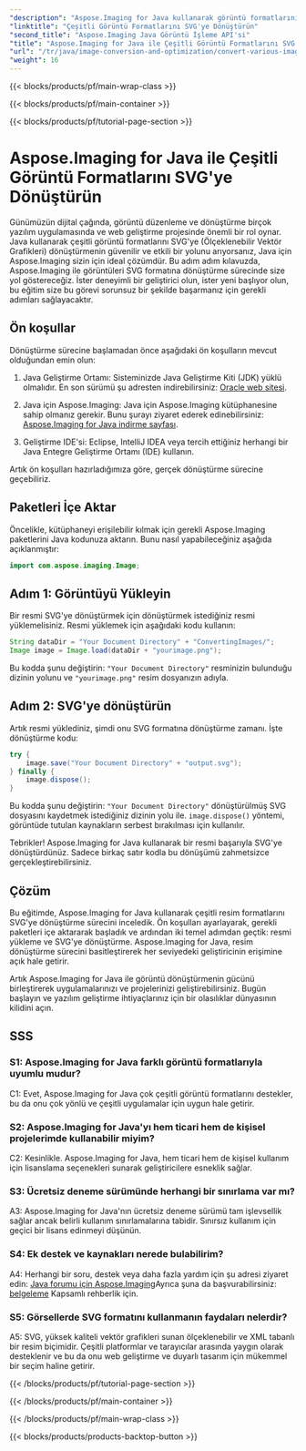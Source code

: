 ```yaml
---
"description": "Aspose.Imaging for Java kullanarak görüntü formatlarını SVG'ye nasıl dönüştüreceğinizi öğrenin. Geliştiriciler için adım adım bir kılavuz."
"linktitle": "Çeşitli Görüntü Formatlarını SVG'ye Dönüştürün"
"second_title": "Aspose.Imaging Java Görüntü İşleme API'si"
"title": "Aspose.Imaging for Java ile Çeşitli Görüntü Formatlarını SVG'ye Dönüştürün"
"url": "/tr/java/image-conversion-and-optimization/convert-various-image-formats-to-svg/"
"weight": 16
---
```


{{< blocks/products/pf/main-wrap-class >}}

{{< blocks/products/pf/main-container >}}

{{< blocks/products/pf/tutorial-page-section >}}

# Aspose.Imaging for Java ile Çeşitli Görüntü Formatlarını SVG'ye Dönüştürün

Günümüzün dijital çağında, görüntü düzenleme ve dönüştürme birçok yazılım uygulamasında ve web geliştirme projesinde önemli bir rol oynar. Java kullanarak çeşitli görüntü formatlarını SVG'ye (Ölçeklenebilir Vektör Grafikleri) dönüştürmenin güvenilir ve etkili bir yolunu arıyorsanız, Java için Aspose.Imaging sizin için ideal çözümdür. Bu adım adım kılavuzda, Aspose.Imaging ile görüntüleri SVG formatına dönüştürme sürecinde size yol göstereceğiz. İster deneyimli bir geliştirici olun, ister yeni başlıyor olun, bu eğitim size bu görevi sorunsuz bir şekilde başarmanız için gerekli adımları sağlayacaktır.

## Ön koşullar

Dönüştürme sürecine başlamadan önce aşağıdaki ön koşulların mevcut olduğundan emin olun:

1. Java Geliştirme Ortamı: Sisteminizde Java Geliştirme Kiti (JDK) yüklü olmalıdır. En son sürümü şu adresten indirebilirsiniz: [Oracle web sitesi](https://www.oracle.com/java/technologies/javase-downloads).

2. Java için Aspose.Imaging: Java için Aspose.Imaging kütüphanesine sahip olmanız gerekir. Bunu şurayı ziyaret ederek edinebilirsiniz: [Aspose.Imaging for Java indirme sayfası](https://releases.aspose.com/imaging/java/).

3. Geliştirme IDE'si: Eclipse, IntelliJ IDEA veya tercih ettiğiniz herhangi bir Java Entegre Geliştirme Ortamı (IDE) kullanın.

Artık ön koşulları hazırladığımıza göre, gerçek dönüştürme sürecine geçebiliriz.

## Paketleri İçe Aktar

Öncelikle, kütüphaneyi erişilebilir kılmak için gerekli Aspose.Imaging paketlerini Java kodunuza aktarın. Bunu nasıl yapabileceğiniz aşağıda açıklanmıştır:

```java
import com.aspose.imaging.Image;
```

## Adım 1: Görüntüyü Yükleyin

Bir resmi SVG'ye dönüştürmek için dönüştürmek istediğiniz resmi yüklemelisiniz. Resmi yüklemek için aşağıdaki kodu kullanın:

```java
String dataDir = "Your Document Directory" + "ConvertingImages/";
Image image = Image.load(dataDir + "yourimage.png");
```

Bu kodda şunu değiştirin: `"Your Document Directory"` resminizin bulunduğu dizinin yolunu ve `"yourimage.png"` resim dosyanızın adıyla.

## Adım 2: SVG'ye dönüştürün

Artık resmi yüklediniz, şimdi onu SVG formatına dönüştürme zamanı. İşte dönüştürme kodu:

```java
try {
    image.save("Your Document Directory" + "output.svg");
} finally {
    image.dispose();
}
```

Bu kodda şunu değiştirin: `"Your Document Directory"` dönüştürülmüş SVG dosyasını kaydetmek istediğiniz dizinin yolu ile. `image.dispose()` yöntemi, görüntüde tutulan kaynakların serbest bırakılması için kullanılır.

Tebrikler! Aspose.Imaging for Java kullanarak bir resmi başarıyla SVG'ye dönüştürdünüz. Sadece birkaç satır kodla bu dönüşümü zahmetsizce gerçekleştirebilirsiniz.

## Çözüm

Bu eğitimde, Aspose.Imaging for Java kullanarak çeşitli resim formatlarını SVG'ye dönüştürme sürecini inceledik. Ön koşulları ayarlayarak, gerekli paketleri içe aktararak başladık ve ardından iki temel adımdan geçtik: resmi yükleme ve SVG'ye dönüştürme. Aspose.Imaging for Java, resim dönüştürme sürecini basitleştirerek her seviyedeki geliştiricinin erişimine açık hale getirir.

Artık Aspose.Imaging for Java ile görüntü dönüştürmenin gücünü birleştirerek uygulamalarınızı ve projelerinizi geliştirebilirsiniz. Bugün başlayın ve yazılım geliştirme ihtiyaçlarınız için bir olasılıklar dünyasının kilidini açın.

## SSS

### S1: Aspose.Imaging for Java farklı görüntü formatlarıyla uyumlu mudur?

C1: Evet, Aspose.Imaging for Java çok çeşitli görüntü formatlarını destekler, bu da onu çok yönlü ve çeşitli uygulamalar için uygun hale getirir.

### S2: Aspose.Imaging for Java'yı hem ticari hem de kişisel projelerimde kullanabilir miyim?

C2: Kesinlikle. Aspose.Imaging for Java, hem ticari hem de kişisel kullanım için lisanslama seçenekleri sunarak geliştiricilere esneklik sağlar.

### S3: Ücretsiz deneme sürümünde herhangi bir sınırlama var mı?

A3: Aspose.Imaging for Java'nın ücretsiz deneme sürümü tam işlevsellik sağlar ancak belirli kullanım sınırlamalarına tabidir. Sınırsız kullanım için geçici bir lisans edinmeyi düşünün.

### S4: Ek destek ve kaynakları nerede bulabilirim?

A4: Herhangi bir soru, destek veya daha fazla yardım için şu adresi ziyaret edin: [Java forumu için Aspose.Imaging](https://forum.aspose.com/)Ayrıca şuna da başvurabilirsiniz: [belgeleme](https://reference.aspose.com/imaging/java/) Kapsamlı rehberlik için.

### S5: Görsellerde SVG formatını kullanmanın faydaları nelerdir?

A5: SVG, yüksek kaliteli vektör grafikleri sunan ölçeklenebilir ve XML tabanlı bir resim biçimidir. Çeşitli platformlar ve tarayıcılar arasında yaygın olarak desteklenir ve bu da onu web geliştirme ve duyarlı tasarım için mükemmel bir seçim haline getirir.

{{< /blocks/products/pf/tutorial-page-section >}}

{{< /blocks/products/pf/main-container >}}

{{< /blocks/products/pf/main-wrap-class >}}

{{< blocks/products/products-backtop-button >}}